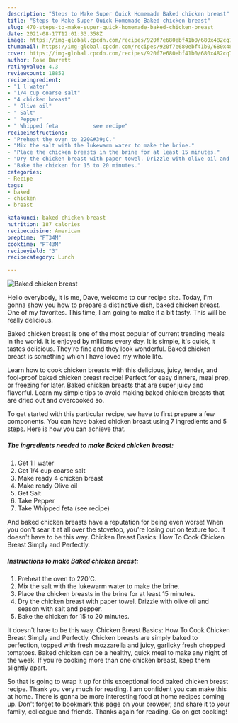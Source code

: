 ```yaml
---
description: "Steps to Make Super Quick Homemade Baked chicken breast"
title: "Steps to Make Super Quick Homemade Baked chicken breast"
slug: 470-steps-to-make-super-quick-homemade-baked-chicken-breast
date: 2021-08-17T12:01:33.358Z
image: https://img-global.cpcdn.com/recipes/920f7e680ebf41b0/680x482cq70/baked-chicken-breast-recipe-main-photo.jpg
thumbnail: https://img-global.cpcdn.com/recipes/920f7e680ebf41b0/680x482cq70/baked-chicken-breast-recipe-main-photo.jpg
cover: https://img-global.cpcdn.com/recipes/920f7e680ebf41b0/680x482cq70/baked-chicken-breast-recipe-main-photo.jpg
author: Rose Barrett
ratingvalue: 4.3
reviewcount: 18852
recipeingredient:
- "1 l water"
- "1/4 cup coarse salt"
- "4 chicken breast"
- " Olive oil"
- " Salt"
- " Pepper"
- " Whipped feta           see recipe"
recipeinstructions:
- "Preheat the oven to 220&#39;C."
- "Mix the salt with the lukewarm water to make the brine."
- "Place the chicken breasts in the brine for at least 15 minutes."
- "Dry the chicken breast with paper towel. Drizzle with olive oil and season with salt and pepper."
- "Bake the chicken for 15 to 20 minutes."
categories:
- Recipe
tags:
- baked
- chicken
- breast

katakunci: baked chicken breast 
nutrition: 187 calories
recipecuisine: American
preptime: "PT34M"
cooktime: "PT43M"
recipeyield: "3"
recipecategory: Lunch

---
```



![Baked chicken breast](https://img-global.cpcdn.com/recipes/920f7e680ebf41b0/680x482cq70/baked-chicken-breast-recipe-main-photo.jpg)

Hello everybody, it is me, Dave, welcome to our recipe site. Today, I'm gonna show you how to prepare a distinctive dish, baked chicken breast. One of my favorites. This time, I am going to make it a bit tasty. This will be really delicious.

Baked chicken breast is one of the most popular of current trending meals in the world. It is enjoyed by millions every day. It is simple, it's quick, it tastes delicious. They're fine and they look wonderful. Baked chicken breast is something which I have loved my whole life.

Learn how to cook chicken breasts with this delicious, juicy, tender, and fool-proof baked chicken breast recipe! Perfect for easy dinners, meal prep, or freezing for later. Baked chicken breasts that are super juicy and flavorful. Learn my simple tips to avoid making baked chicken breasts that are dried out and overcooked so.


To get started with this particular recipe, we have to first prepare a few components. You can have baked chicken breast using 7 ingredients and 5 steps. Here is how you can achieve that.

<!--inarticleads1-->

##### The ingredients needed to make Baked chicken breast:

1. Get 1 l water
1. Get 1/4 cup coarse salt
1. Make ready 4 chicken breast
1. Make ready  Olive oil
1. Get  Salt
1. Take  Pepper
1. Take  Whipped feta           (see recipe)


And baked chicken breasts have a reputation for being even worse! When you don&#39;t sear it at all over the stovetop, you&#39;re losing out on texture too. It doesn&#39;t have to be this way. Chicken Breast Basics: How To Cook Chicken Breast Simply and Perfectly. 

<!--inarticleads2-->

##### Instructions to make Baked chicken breast:

1. Preheat the oven to 220&#39;C.
1. Mix the salt with the lukewarm water to make the brine.
1. Place the chicken breasts in the brine for at least 15 minutes.
1. Dry the chicken breast with paper towel. Drizzle with olive oil and season with salt and pepper.
1. Bake the chicken for 15 to 20 minutes.


It doesn&#39;t have to be this way. Chicken Breast Basics: How To Cook Chicken Breast Simply and Perfectly. Chicken breasts are simply baked to perfection, topped with fresh mozzarella and juicy, garlicky fresh chopped tomatoes. Baked chicken can be a healthy, quick meal to make any night of the week. If you&#39;re cooking more than one chicken breast, keep them slightly apart. 

So that is going to wrap it up for this exceptional food baked chicken breast recipe. Thank you very much for reading. I am confident you can make this at home. There is gonna be more interesting food at home recipes coming up. Don't forget to bookmark this page on your browser, and share it to your family, colleague and friends. Thanks again for reading. Go on get cooking!

